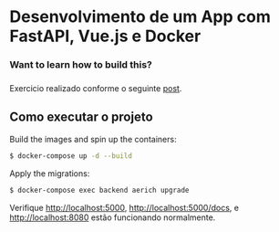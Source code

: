 # Desenvolvimento de um App com FastAPI, Vue.js e Docker
### Want to learn how to build this?
### 
Exercicio realizado conforme o seguinte [post](https://course.upiara.com/fasttrack/fastapi_and_vuejs/2docker_and_postgres/2docker_and_postgres/).


## Como executar o projeto

Build the images and spin up the containers:

```sh
$ docker-compose up -d --build
```

Apply the migrations:

```sh
$ docker-compose exec backend aerich upgrade
```

Verifique [http://localhost:5000](http://localhost:5000), [http://localhost:5000/docs](http://localhost:5000/docs), e [http://localhost:8080](http://localhost:8080) estão funcionando normalmente.
